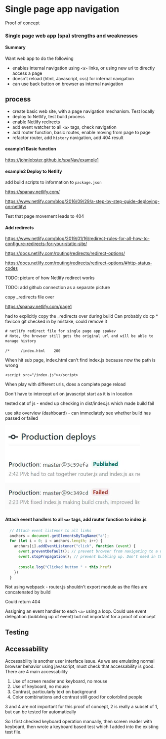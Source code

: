 # Single page app navigation

Proof of concept

### Single page web app (spa) strengths and weaknesses

#### Summary

Want web app to do the following

- enables internal navigation using `<a>` links, or using new url to directly access a page
- doesn't reload (html, Javascript, css) for internal navigation
- can use back button on browser as internal navigation
## process
- create basic web site, with a page navigation mechanism. Test locally
- deploy to Netlify, test build process
- enable Netlify redirects
- add event watcher to all `<a>` tags, check navigation
- add router function, basic routes, enable moving from page to page
- refactor router, add `history` navigation, add 404 result

#### example1 Basic function

https://johnlobster.github.io/spaNav/example1

#### example2 Deploy to Netlify

add build scripts to information to `package.json`

https://spanav.netlify.com/

https://www.netlify.com/blog/2016/09/29/a-step-by-step-guide-deploying-on-netlify/

Test that page movement leads to 404

#### Add redirects

https://www.netlify.com/blog/2019/01/16/redirect-rules-for-all-how-to-configure-redirects-for-your-static-site/

https://docs.netlify.com/routing/redirects/redirect-options/

https://docs.netlify.com/routing/redirects/redirect-options/#http-status-codes


TODO: picture of how Netlify redirect works

TODO: add github connection as a separate picture

copy _redirects file over

https://spanav.netlify.com/page1

had to explicitly copy the _redirects over during build
Can probably do cp *
favicon git checked in by mistake, could remove it

```
# netlify redirect file for single page app spaNav
# Note, the browser still gets the original url and will be able to manage history

/*     /index.html    200
```

When hit sub page, index.html can't find index.js because now the path is wrong

```
<script src="/index.js"></script>
```

When play with different urls, does a complete page reload

Don't have to intercept url on javascript start as it is in location

tested cat of js - ended up checking in dist/index.js which made build fail

use site overview (dashboard) - can immediately see whether build has passed or failed

![Netlify overview](./dashboard.jpg)

#### Attach event handlers to all `<a>` tags, add router function to index.js

```js
  // Attach event listener to all links
  anchors = document.getElementsByTagName("a");
  for (let i = 0; i < anchors.length; i++) { 
    anchors[i].addEventListener("click", function (event) { 
      event.preventDefault(); // prevent browser from navigating to a new link and reloading page
      event.stopPropagation(); // prevent bubbling up. Don't need in this example

      console.log("Clicked button " + this.href) 
    }) 
  }
```

Not using webpack - router.js shouldn't export module as the files are concatenated by build

Could return 404

Assigning an event handler to each `<a>` using a loop. Could use event delegation (bubbling up of event) but not important for a proof of concept


## Testing

## Accessability

Accessability is another user interface issue. As we are emulating normal browser behavior using javascript, must check that accessability is good. There are 4 main accessability
1. Use of screen reader and keyboard, no mouse
2. Use of keyboard, no mouse
3. Contrast, particularly text on background
4. Color combinations and contrast still good for colorblind people

3 and 4 are not important for this proof of concept, 2 is really a subset of 1, but can be tested for automatically

So I first checked keyboard operation manually, then screen reader with keyboard, then wrote a keyboard based test which I added into the existing test file.








